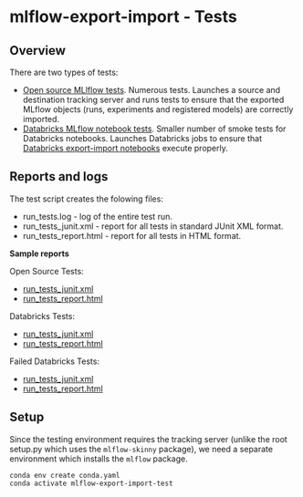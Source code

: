# mlflow-export-import - Tests

## Overview

There are two types of tests:
* [Open source MLlflow tests](open_source/README.md). Numerous tests. Launches a source and destination tracking server and runs tests to ensure that the exported MLflow objects (runs, experiments and registered models) are correctly imported.
* [Databricks MLflow notebook tests](databricks/README.md). Smaller number of smoke tests for Databricks notebooks. Launches Databricks jobs to ensure that [Databricks export-import notebooks](../databricks_notebooks/README.md) execute properly.

## Reports and logs

The test script creates the folowing files:
* run_tests.log - log of the entire test run.
* run_tests_junit.xml - report for all tests in standard JUnit XML format.
* run_tests_report.html - report for all tests in HTML format.

**Sample reports**

Open Source Tests:
* [run_tests_junit.xml](open_source/samples/run_tests_junit.xml)
* [run_tests_report.html](open_source/samples/run_tests_report.html)

Databricks Tests:
* [run_tests_junit.xml](databricks/samples/run_tests_junit.xml)
* [run_tests_report.html](databricks/samples/run_tests_report.html)

Failed Databricks Tests:
* [run_tests_junit.xml](databricks/samples/failed/run_tests_junit.xml)
* [run_tests_report.html](databricks/samples/failed/run_tests_report.html)

## Setup

Since the testing environment requires the tracking server (unlike the root setup.py which uses the `mlflow-skinny` package),
we need a separate environment which installs the `mlflow` package.

```
conda env create conda.yaml
conda activate mlflow-export-import-test
```


